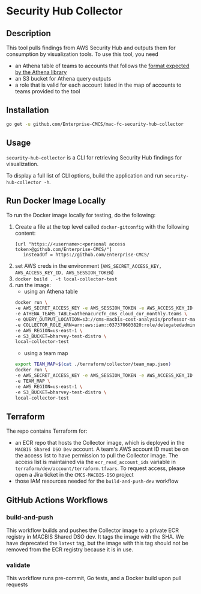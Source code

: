# Security Hub Collector

## Description

This tool pulls findings from AWS Security Hub and outputs them for consumption by visualization tools. To use this tool, you need
- an Athena table of teams to accounts that follows the [format expected by the Athena library](https://github.com/Enterprise-CMCS/mac-fc-macbis-cost-analysis/blob/250739e71c9617344a584aab82d5785334c37bba/pkg/athenalib)
- an S3 bucket for Athena query outputs
- a role that is valid for each account listed in the map of accounts to teams provided to the tool

## Installation

```sh
go get -u github.com/Enterprise-CMCS/mac-fc-security-hub-collector
```

## Usage

`security-hub-collector` is a CLI for retrieving Security Hub findings for visualization.

To display a full list of CLI options, build the application and run `security-hub-collector -h`.

## Run Docker Image Locally

To run the Docker image locally for testing, do the following:

1. Create a file at the top level called `docker-gitconfig` with the following content:
   ```
   [url "https://<username>:<personal access token>@github.com/Enterprise-CMCS/"]
	  insteadOf = https://github.com/Enterprise-CMCS/
   ```
2. set AWS creds in the environment (`AWS_SECRET_ACCESS_KEY, AWS_ACCESS_KEY_ID, AWS_SESSION_TOKEN`)
3. `docker build . -t local-collector-test`
4. run the image:
   - using an Athena table
   ```bash
   docker run \
   -e AWS_SECRET_ACCESS_KEY -e AWS_SESSION_TOKEN -e AWS_ACCESS_KEY_ID \
   -e ATHENA_TEAMS_TABLE=athenacurcfn_cms_cloud_cur_monthly.teams \
   -e QUERY_OUTPUT_LOCATION=s3://cms-macbis-cost-analysis/professor-mac/teams-query/ \
   -e COLLECTOR_ROLE_ARN=arn:aws:iam::037370603820:role/delegatedadmin/developer/security-hub-collector \
   -e AWS_REGION=us-east-1 \
   -e S3_BUCKET=bharvey-test-distro \
   local-collector-test
   ```
   - using a team map
   ```bash
   export TEAM_MAP=$(cat ./terraform/collector/team_map.json)
   docker run \
   -e AWS_SECRET_ACCESS_KEY -e AWS_SESSION_TOKEN -e AWS_ACCESS_KEY_ID \
   -e TEAM_MAP \
   -e AWS_REGION=us-east-1 \
   -e S3_BUCKET=bharvey-test-distro \
   local-collector-test
   ```

## Terraform

The repo contains Terraform for:

- an ECR repo that hosts the Collector image, which is deployed in the `MACBIS Shared DSO Dev` account. A team's AWS account ID must be on the access list to have permission to pull the Collector image. The access list is maintained via the `ecr_read_account_ids` variable in `terraform/dev/account/terraform.tfvars`. To request access, please open a Jira ticket in the `CMCS-MACBIS-DSO` project
- those IAM resources needed for the `build-and-push-dev` workflow

## GitHub Actions Workflows

### build-and-push

This workflow builds and pushes the Collector image to a private ECR registry in MACBIS Shared DSO dev. It tags the image with the SHA. We have deprecated the `latest` tag, but the image with this tag should not be removed from the ECR registry because it is in use.

### validate

This workflow runs pre-commit, Go tests, and a Docker build upon pull requests


